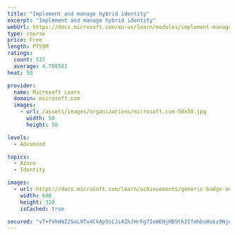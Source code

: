 ```yaml
---
title: "Implement and manage hybrid identity"
excerpt: "Implement and manage hybrid identity"
webUrl: https://docs.microsoft.com/en-us/learn/modules/implement-manage-hybrid-identity/
type: course
price: Free
length: PT59M
ratings:
  count: 527
  average: 4.768501
heat: 50

provider:
  name: Microsoft Learn
  domain: microsoft.com
  images:
    - url: /assets/images/organizations/microsoft.com-50x50.jpg
      width: 50
      height: 50

levels:
  - Advanced

topics:
  - Azure
  - Identity

images:
  - url: https://docs.microsoft.com/learn/achievements/generic-badge-social.png
    width: 640
    height: 320
    isCached: true

secured: "vT+fVkHNZ2SaL9Tx4CkAp5sCJi4ZhJHrFg7IoWENjHD5tk2IfmhbsHskz9NjAy+X6sDNW77+IpgVASyPjDCGkUQITTGpfIW3Cjnd9je+Xc8bBg27vEbxggZ9vnLLM0z1QYg7YwVwvztnp2afKaywPVh+vC2QjJA/CSR6fE2w3OQDWucsmGhBnPTultHca9AzrCTjupmLtSRUXqRtrn2Vmda4mz9B+2b1U76XPkEScQj69EIyMstBDSEl8iwGKO3XYSQo4NwcjGfnCZTtUNG+ekBgHrOolglaPcCFrc/drbZZykz50lsBFhwZvFa16tQrwo5qTERW/bdvgEHnh0/SeRVBUYtrJ4xGhnwbsz0tAkT37G/2xe9YxnqF0NKLnqmVKRXKcw/8OG659+bVMEj7WU6g2hyLJ3bCJRfn/k52Zzc=;z+yVwIbDmOo0x4BYWzZvqw=="
---
```



